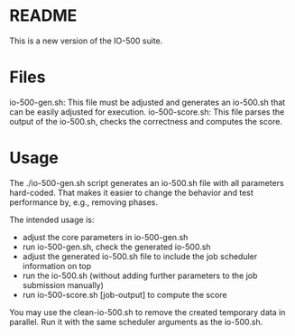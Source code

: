 # README

This is a new version of the IO-500 suite.

# Files

io-500-gen.sh: This file must be adjusted and generates an io-500.sh that can be easily adjusted for execution.
io-500-score.sh: This file parses the output of the io-500.sh, checks the correctness and computes the score.

# Usage

The ./io-500-gen.sh script generates an io-500.sh file with all parameters hard-coded.
That makes it easier to change the behavior and test performance by, e.g., removing phases.

The intended usage is:
 - adjust the core parameters in io-500-gen.sh
 - run io-500-gen.sh, check the generated io-500.sh
 - adjust the generated io-500.sh file to include the job scheduler information on top
 - run the io-500.sh (without adding further parameters to the job submission manually)
 - run io-500-score.sh [job-output] to compute the score

You may use the clean-io-500.sh to remove the created temporary data in parallel.
Run it with the same scheduler arguments as the io-500.sh.
